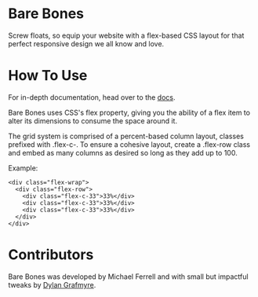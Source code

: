 Bare Bones
===========

Screw floats, so equip your website with a flex-based CSS layout for that perfect responsive design we all know and love.


How To Use
===========

For in-depth documentation, head over to the [docs](http://michaelferrell.github.io/bares-bones/). 

Bare Bones uses CSS's flex property, giving you the ability of a flex item to alter its dimensions to consume the space around it.

The grid system is comprised of a percent-based column layout, classes prefixed with .flex-c-.  To ensure a cohesive layout, create a .flex-row class and embed as many columns as desired so long as they add up to 100.

Example:

```
<div class="flex-wrap">
  <div class="flex-row">
    <div class="flex-c-33">33%</div>
    <div class="flex-c-33">33%</div>
    <div class="flex-c-33">33%</div>
  </div>
</div>
```



Contributors
===========

Bare Bones was developed by Michael Ferrell and with small but impactful tweaks by [Dylan Grafmyre](https://github.com/thorsummoner).

